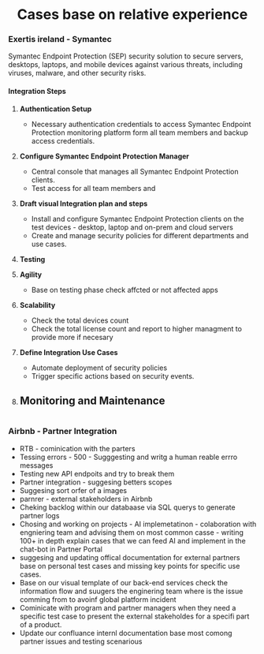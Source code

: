 <h1 align="center">Cases base on relative experience</h1>

### Exertis ireland  - Symantec

Symantec Endpoint Protection (SEP) security solution to secure servers, desktops, laptops, and mobile devices against various threats, including viruses, malware, and other security risks.

#### Integration Steps

1.  **Authentication Setup**

    - Necessary authentication credentials to access Symantec Endpoint Protection monitoring platform form all team members and backup access credentials.

2. **Configure Symantec Endpoint Protection Manager**
    -  Central console that manages all Symantec Endpoint Protection clients.
    -  Test access for all team members and 

3.  **Draft visual Integration plan and steps**
    - Install and configure Symantec Endpoint Protection clients on the test devices - desktop, laptop and on-prem and cloud servers
    - Create and manage security policies for different departments and use cases.
    
4. **Testing**

5.  **Agility**
    - Base on testing phase check affcted or not affected apps 

6. **Scalability**
    - Check the total devices count
    - Check the total license count and report to higher managment to provide more if necesary

7. **Define Integration Use Cases**
    - Automate deployment of security policies
    - Trigger specific actions based on security events.

8. **Monitoring and Maintenance**
    - 

#
### Airbnb - Partner Integration
 - RTB - cominication with the parters
 - Tessing errors - 500 - Sugggesting and writg a human reable errro messages
 - Testing new API endpoits and try to break them
 - Partner integration - suggesing betters scopes
 - Suggesing sort orfer of a images
 - parnrer - external stakeholders in Airbnb
 - Cheking backlog within our databaase via SQL querys to generate partner logs
 - Chosing and working on projects - AI implemetatinon - colaboration with engniering team and advising them on most common casse - writing 100+ in depth explain cases that we can feed AI and implement in the chat-bot in Partner Portal
 - suggesing and updating offical documentation for external partners base on personal test cases and missing key points for specific use cases. 
 - Base on our visual template of our back-end services check the information flow and suugers the enginering team where is the issue comming from to avoinf global platform incident
 - Cominicate with program and partner managers when they need a specific test case to present the external stakeholdes for a specifi part of a product.
 - Update our confluance internl documentation base most comong partner issues and testing scenarious